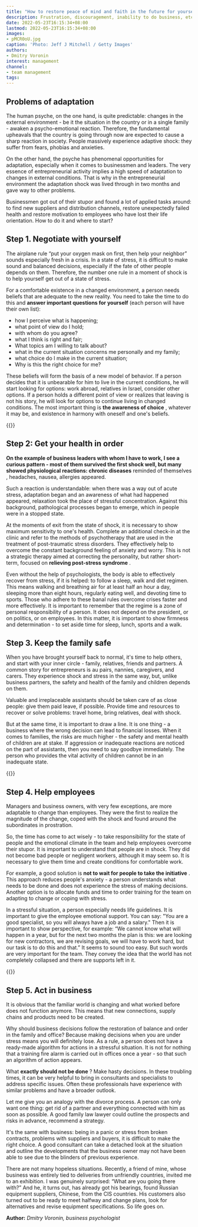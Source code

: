 ```yaml
---
title: "How to restore peace of mind and faith in the future for yourself and your employees - 5 steps"
description: Frustration, discouragement, inability to do business, etc. ; the consequences of the adaptation shock that many are now experiencing. Psychologist Dmitry Voronin knows how a businessman can cope with stress not only himself, but also help employees
date: 2022-05-23T16:15:34+08:00
lastmod: 2022-05-23T16:15:34+08:00
images:
- pMCR0oU.jpg
caption: 'Photo: Jeff J Mitchell / Getty Images'
authors:
- Dmitry Voronin
interest: management
channel: 
- team management
tags: 
---
```


Problems of adaptation
----------------------

The human psyche, on the one hand, is quite predictable: changes in the external environment - be it the situation in the country or in a single family - awaken a psycho-emotional reaction. Therefore, the fundamental upheavals that the country is going through now are expected to cause a sharp reaction in society. People massively experience adaptive shock: they suffer from fears, phobias and anxieties.

On the other hand, the psyche has phenomenal opportunities for adaptation, especially when it comes to businessmen and leaders. The very essence of entrepreneurial activity implies a high speed of adaptation to changes in external conditions. That is why in the entrepreneurial environment the adaptation shock was lived through in two months and gave way to other problems.

Businessmen got out of their stupor and found a lot of applied tasks around: to find new suppliers and distribution channels, restore unexpectedly failed health and restore motivation to employees who have lost their life orientation. How to do it and where to start?

Step 1. Negotiate with yourself
-------------------------------

The airplane rule “put your oxygen mask on first, then help your neighbor” sounds especially fresh in a crisis. In a state of stress, it is difficult to make sound and balanced decisions, especially if the fate of other people depends on them. Therefore, the number one rule in a moment of shock is to help yourself get out of a state of stress.

For a comfortable existence in a changed environment, a person needs beliefs that are adequate to the new reality. You need to take the time to do this and **answer important questions for yourself** (each person will have their own list):

*   how I perceive what is happening;
*   what point of view do I hold;
*   with whom do you agree?
*   what I think is right and fair;
*   What topics am I willing to talk about?
*   what in the current situation concerns me personally and my family;
*   what choice do I make in the current situation;
*   Why is this the right choice for me?

These beliefs will form the basis of a new model of behavior. If a person decides that it is unbearable for him to live in the current conditions, he will start looking for options: work abroad, relatives in Israel, consider other options. If a person holds a different point of view or realizes that leaving is not his story, he will look for options to continue living in changed conditions. The most important thing is **the awareness of choice** , whatever it may be, and existence in harmony with oneself and one's beliefs.

{{<ads>}}

Step 2: Get your health in order
--------------------------------

**On the example of business leaders with whom I have to work, I see a curious pattern - most of them survived the first shock well, but many showed physiological reactions: chronic diseases** reminded of themselves , headaches, nausea, allergies appeared.

Such a reaction is understandable: when there was a way out of acute stress, adaptation began and an awareness of what had happened appeared, relaxation took the place of stressful concentration. Against this background, pathological processes began to emerge, which in people were in a stopped state.

At the moments of exit from the state of shock, it is necessary to show maximum sensitivity to one's health. Complete an additional check-in at the clinic and refer to the methods of psychotherapy that are used in the treatment of post-traumatic stress disorders. They effectively help to overcome the constant background feeling of anxiety and worry. This is not a strategic therapy aimed at correcting the personality, but rather short-term, focused on **relieving post-stress syndrome** .

Even without the help of psychologists, the body is able to effectively recover from stress, if it is helped: to follow a sleep, walk and diet regimen. This means walking and breathing air for at least half an hour a day, sleeping more than eight hours, regularly eating well, and devoting time to sports. Those who adhere to these banal rules overcome crises faster and more effectively. It is important to remember that the regime is a zone of personal responsibility of a person. It does not depend on the president, or on politics, or on employees. In this matter, it is important to show firmness and determination - to set aside time for sleep, lunch, sports and a walk.

Step 3. Keep the family safe
----------------------------

When you have brought yourself back to normal, it's time to help others, and start with your inner circle - family, relatives, friends and partners. A common story for entrepreneurs is au pairs, nannies, caregivers, and carers. They experience shock and stress in the same way, but, unlike business partners, the safety and health of the family and children depends on them.

Valuable and irreplaceable assistants should be taken care of as close people: give them paid leave, if possible. Provide time and resources to recover or solve problems: travel home, bring relatives, deal with shock.

But at the same time, it is important to draw a line. It is one thing - a business where the wrong decision can lead to financial losses. When it comes to families, the risks are much higher - the safety and mental health of children are at stake. If aggression or inadequate reactions are noticed on the part of assistants, then you need to say goodbye immediately. The person who provides the vital activity of children cannot be in an inadequate state.

{{<ads>}}

Step 4. Help employees
----------------------

Managers and business owners, with very few exceptions, are more adaptable to change than employees. They were the first to realize the magnitude of the change, coped with the shock and found around the subordinates in prostration.

So, the time has come to act wisely - to take responsibility for the state of people and the emotional climate in the team and help employees overcome their stupor. It is important to understand that people are in shock. They did not become bad people or negligent workers, although it may seem so. It is necessary to give them time and create conditions for comfortable work.

For example, a good solution is **not to wait for people to take the initiative** . This approach reduces people's anxiety - a person understands what needs to be done and does not experience the stress of making decisions. Another option is to allocate funds and time to order training for the team on adapting to change or coping with stress.

In a stressful situation, a person especially needs life guidelines. It is important to give the employee emotional support. You can say: "You are a good specialist, so you will always have a job and a salary." Then it is important to show perspective, for example: “We cannot know what will happen in a year, but for the next two months the plan is this: we are looking for new contractors, we are revising goals, we will have to work hard, but our task is to do this and that.” It seems to sound too easy. But such words are very important for the team. They convey the idea that the world has not completely collapsed and there are supports left in it.

{{<ads>}}

Step 5. Act in business
-----------------------

It is obvious that the familiar world is changing and what worked before does not function anymore. This means that new connections, supply chains and products need to be created.

Why should business decisions follow the restoration of balance and order in the family and office? Because making decisions when you are under stress means you will definitely lose. As a rule, a person does not have a ready-made algorithm for actions in a stressful situation. It is not for nothing that a training fire alarm is carried out in offices once a year - so that such an algorithm of action appears.

What **exactly should not be done** ? Make hasty decisions. In these troubling times, it can be very helpful to bring in consultants and specialists to address specific issues. Often these professionals have experience with similar problems and have a broader outlook.

Let me give you an analogy with the divorce process. A person can only want one thing: get rid of a partner and everything connected with him as soon as possible. A good family law lawyer could outline the prospects and risks in advance, recommend a strategy.

It's the same with business: being in a panic or stress from broken contracts, problems with suppliers and buyers, it is difficult to make the right choice. A good consultant can take a detached look at the situation and outline the developments that the business owner may not have been able to see due to the blinders of previous experience.

There are not many hopeless situations. Recently, a friend of mine, whose business was entirely tied to deliveries from unfriendly countries, invited me to an exhibition. I was genuinely surprised: “What are you going there with?” And he, it turns out, has already got his bearings, found Russian equipment suppliers, Chinese, from the CIS countries. His customers also turned out to be ready to meet halfway and change plans, look for alternatives and revise equipment specifications. So life goes on.

**Author:** *Dmitry Voronin, business psychologist*